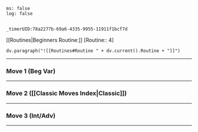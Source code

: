
```timer
ms: false
log: false


_timerUID:78a2277b-69a6-4335-9955-11911f1bcf7d
```


[[Routines|Beginners Routine:]] [Routine:: 4]
```dataviewjs
dv.paragraph("![[Routines#Routine " + dv.current().Routine + "]]")

```


---
### Move 1 (Beg Var)


---
### Move 2 ([[Classic Moves Index|Classic]])


---
### Move 3 (Int/Adv)

---



